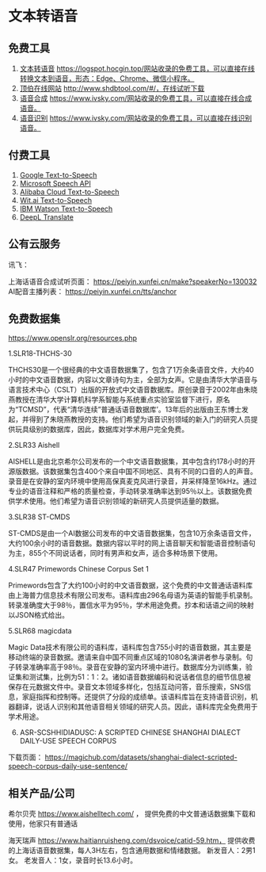 # 文本转语音

## 免费工具

1. [文本转语音](https://logspot.hocgin.top/addone-speak-text/?active=home) https://logspot.hocgin.top/网站收录的免费工具，可以直接在线转换文本到语音，形态：Edge、Chrome、微信小程序。
2. [顶伯在线网站](http://www.shdbtool.com/#/Azuretts) http://www.shdbtool.com/#/，在线试听下载
3. [语音合成](https://www.ivsky.com/sousuon/yuyinhecheng) https://www.ivsky.com/网站收录的免费工具，可以直接在线合成语音。
4. [语音识别](https://www.ivsky.com/sousuon/yuyinshibie) https://www.ivsky.com/网站收录的免费工具，可以直接在线识别语音。

## 付费工具

1. [Google Text-to-Speech](https://www.google.com/intl/en/chrome/demos/speech.html)
2. [Microsoft Speech API](https://azure.microsoft.com/en-us/services/cognitive-services/text-to-speech/)
3. [Alibaba Cloud Text-to-Speech](https://www.alibabacloud.com/product/tts)
4. [Wit.ai Text-to-Speech](https://wit.ai/docs/http/20160330#post-speech)
5. [IBM Watson Text-to-Speech](https://www.ibm.com/watson/services/text-to-speech/)
6. [DeepL Translate](https://www.deepl.com/en/translator)


## 公有云服务

讯飞： 

上海话语音合成试听页面： https://peiyin.xunfei.cn/make?speakerNo=130032  
AI配音主播列表： https://peiyin.xunfei.cn/tts/anchor  

## 免费数据集

https://www.openslr.org/resources.php

1.SLR18-THCHS-30

THCHS30是一个很经典的中文语音数据集了，包含了1万余条语音文件，大约40小时的中文语音数据，内容以文章诗句为主，全部为女声。它是由清华大学语音与语言技术中心（CSLT）出版的开放式中文语音数据库。原创录音于2002年由朱晓燕教授在清华大学计算机科学系智能与系统重点实验室监督下进行，原名为“TCMSD”，代表“清华连续”普通话语音数据库’。13年后的出版由王东博士发起，并得到了朱晓燕教授的支持。他们希望为语音识别领域的新入门的研究人员提供玩具级别的数据库，因此，数据库对学术用户完全免费。

2.SLR33 Aishell

AISHELL是由北京希尔公司发布的一个中文语音数据集，其中包含约178小时的开源版数据。该数据集包含400个来自中国不同地区、具有不同的口音的人的声音。录音是在安静的室内环境中使用高保真麦克风进行录音，并采样降至16kHz。通过专业的语音注释和严格的质量检查，手动转录准确率达到95％以上。该数据免费供学术使用。他们希望为语音识别领域的新研究人员提供适量的数据。

3.SLR38 ST-CMDS

ST-CMDS是由一个AI数据公司发布的中文语音数据集，包含10万余条语音文件，大约100余小时的语音数据。数据内容以平时的网上语音聊天和智能语音控制语句为主，855个不同说话者，同时有男声和女声，适合多种场景下使用。

4.SLR47 Primewords Chinese Corpus Set 1

Primewords包含了大约100小时的中文语音数据，这个免费的中文普通话语料库由上海普力信息技术有限公司发布。语料库由296名母语为英语的智能手机录制。转录准确度大于98％，置信水平为95％，学术用途免费。抄本和话语之间的映射以JSON格式给出。

5.SLR68 magicdata

Magic Data技术有限公司的语料库，语料库包含755小时的语音数据，其主要是移动终端的录音数据。邀请来自中国不同重点区域的1080名演讲者参与录制。句子转录准确率高于98％。录音在安静的室内环境中进行。数据库分为训练集，验证集和测试集，比例为51：1：2。诸如语音数据编码和说话者信息的细节信息被保存在元数据文件中。录音文本领域多样化，包括互动问答，音乐搜索，SNS信息，家庭指挥和控制等。还提供了分段的成绩单。该语料库旨在支持语音识别，机器翻译，说话人识别和其他语音相关领域的研究人员。因此，语料库完全免费用于学术用途。

6. ASR-SCSHHIDIADUSC: A SCRIPTED CHINESE SHANGHAI DIALECT DAILY-USE SPEECH CORPUS

下载页面： https://magichub.com/datasets/shanghai-dialect-scripted-speech-corpus-daily-use-sentence/


## 相关产品/公司

希尔贝壳 https://www.aishelltech.com/ ， 提供免费的中文普通话数据集下载和使用，他家只有普通话

海天瑞声 https://www.haitianruisheng.com/dsvoice/catid-59.htm， 提供收费的上海话语音数据集，每人3H左右，包含通用数据和情绪数据。  新发音人：2男1女。  老发音人：1女，录音时长13.6小时。